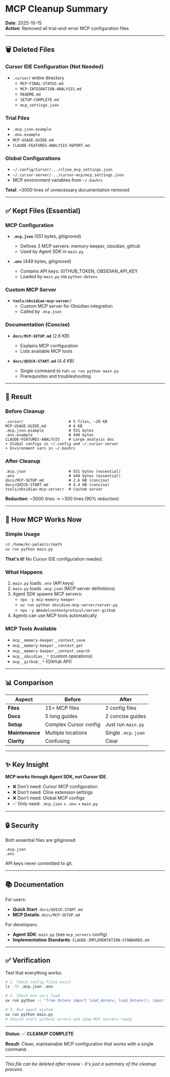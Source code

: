 # MCP Cleanup Summary

**Date**: 2025-10-15  
**Action**: Removed all trial-and-error MCP configuration files

---

## 🗑️ Deleted Files

### Cursor IDE Configuration (Not Needed)
- `.cursor/` entire directory
  - `MCP-FINAL-STATUS.md`
  - `MCP-INTEGRATION-ANALYSIS.md`
  - `README.md`
  - `SETUP-COMPLETE.md`
  - `mcp_settings.json`

### Trial Files
- `.mcp.json.example`
- `.env.example`
- `MCP-USAGE-GUIDE.md`
- `CLAUDE-FEATURES-ANALYSIS-REPORT.md`

### Global Configurations
- `~/.config/Cursor/.../cline_mcp_settings.json`
- `~/.cursor-server/.../cursor-mcp/mcp_settings.json`
- MCP environment variables from `~/.bashrc`

**Total**: ~3000 lines of unnecessary documentation removed

---

## ✅ Kept Files (Essential)

### MCP Configuration
- **`.mcp.json`** (551 bytes, gitignored)
  - Defines 3 MCP servers: memory-keeper, obsidian, github
  - Used by Agent SDK in `main.py`

- **`.env`** (449 bytes, gitignored)
  - Contains API keys: GITHUB_TOKEN, OBSIDIAN_API_KEY
  - Loaded by `main.py` via `python-dotenv`

### Custom MCP Server
- **`tools/obsidian-mcp-server/`**
  - Custom MCP server for Obsidian integration
  - Called by `.mcp.json`

### Documentation (Concise)
- **`docs/MCP-SETUP.md`** (2.6 KB)
  - Explains MCP configuration
  - Lists available MCP tools

- **`docs/QUICK-START.md`** (4.4 KB)
  - Single command to run: `uv run python main.py`
  - Prerequisites and troubleshooting

---

## 🎯 Result

### Before Cleanup
```
.cursor/                    # 5 files, ~20 KB
MCP-USAGE-GUIDE.md          # 6 KB
.mcp.json.example           # 551 bytes
.env.example                # 449 bytes
CLAUDE-FEATURES-ANALYSIS    # Large analysis doc
+ Global configs in ~/.config and ~/.cursor-server
+ Environment vars in ~/.bashrc
```

### After Cleanup
```
.mcp.json                   # 551 bytes (essential)
.env                        # 449 bytes (essential)
docs/MCP-SETUP.md           # 2.6 KB (concise)
docs/QUICK-START.md         # 4.4 KB (concise)
tools/obsidian-mcp-server/  # Custom server
```

**Reduction**: ~3000 lines → ~300 lines (90% reduction)

---

## 🚀 How MCP Works Now

### Simple Usage

```bash
cd /home/kc-palantir/math
uv run python main.py
```

**That's it!** No Cursor IDE configuration needed.

### What Happens

1. `main.py` loads `.env` (API keys)
2. `main.py` loads `.mcp.json` (MCP server definitions)
3. Agent SDK spawns MCP servers:
   - `npx -y mcp-memory-keeper`
   - `uv run python obsidian-mcp-server/server.py`
   - `npx -y @modelcontextprotocol/server-github`
4. Agents can use MCP tools automatically

### MCP Tools Available

- `mcp__memory-keeper__context_save`
- `mcp__memory-keeper__context_get`
- `mcp__memory-keeper__context_search`
- `mcp__obsidian__*` (custom operations)
- `mcp__github__*` (GitHub API)

---

## 📊 Comparison

| Aspect | Before | After |
|--------|--------|-------|
| **Files** | 15+ MCP files | 2 config files |
| **Docs** | 5 long guides | 2 concise guides |
| **Setup** | Complex Cursor config | Just run `main.py` |
| **Maintenance** | Multiple locations | Single `.mcp.json` |
| **Clarity** | Confusing | Clear |

---

## ✨ Key Insight

**MCP works through Agent SDK, not Cursor IDE.**

- ❌ Don't need: Cursor MCP configuration
- ❌ Don't need: Cline extension settings
- ❌ Don't need: Global MCP configs
- ✅ Only need: `.mcp.json` + `.env` + `main.py`

---

## 🔒 Security

Both essential files are gitignored:
```gitignore
.mcp.json
.env
```

API keys never committed to git.

---

## 📚 Documentation

For users:
- **Quick Start**: `docs/QUICK-START.md`
- **MCP Details**: `docs/MCP-SETUP.md`

For developers:
- **Agent SDK**: `main.py` (see `mcp_servers` config)
- **Implementation Standards**: `CLAUDE-IMPLEMENTATION-STANDARDS.md`

---

## ✅ Verification

Test that everything works:

```bash
# 1. Check config files exist
ls -lh .mcp.json .env

# 2. Check env vars load
uv run python -c "from dotenv import load_dotenv; load_dotenv(); import os; print(os.getenv('GITHUB_TOKEN')[:10])"

# 3. Run agent system
uv run python main.py
# Should start without errors and show MCP servers ready
```

---

**Status**: ✅ **CLEANUP COMPLETE**

**Result**: Clean, maintainable MCP configuration that works with a single command.

---

*This file can be deleted after review - it's just a summary of the cleanup process.*

